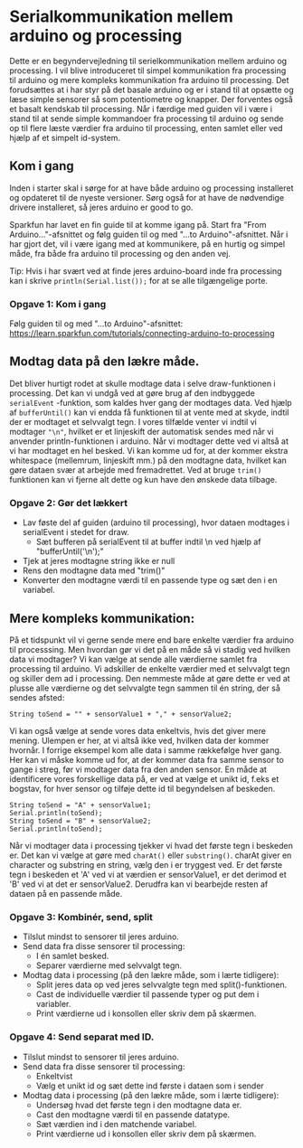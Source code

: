 # Serialkommunikation mellem arduino og processing
Dette er en begyndervejledning til serielkommunikation mellem arduino og processing. I vil blive introduceret til simpel kommunikation fra processing til arduino og mere kompleks kommunikation fra arduino til processing.
Det forudsættes at i har styr på det basale arduino og er i stand til at opsætte og læse simple sensorer så som potentiometre og knapper. Der forventes også et basalt kendskab til processing.
Når i færdige med guiden vil i være i stand til at sende simple kommandoer fra processing til arduino og sende op til flere læste værdier fra arduino til processing, enten samlet eller ved hjælp af et simpelt id-system.

## Kom i gang
Inden i starter skal i sørge for at have både arduino og processing installeret og opdateret til de nyeste versioner. Sørg også for at have de nødvendige drivere installeret, så jeres arduino er good to go.

Sparkfun har lavet en fin guide til at komme igang på. Start fra "From Arduino..."-afsnittet og følg guiden til og med "...to Arduino"-afsnittet. Når i har gjort det, vil i være igang med at kommunikere, på en hurtig og simpel måde, fra både fra arduino til processing og den anden vej.

Tip: Hvis i har svært ved at finde jeres arduino-board inde fra processing kan i skrive `println(Serial.list());` for at se alle tilgængelige porte.

### Opgave 1: Kom i gang
Følg guiden til og med "...to Arduino"-afsnittet: https://learn.sparkfun.com/tutorials/connecting-arduino-to-processing


## Modtag data på den lækre måde.
Det bliver hurtigt rodet at skulle modtage data i selve draw-funktionen i processing. Det kan vi undgå ved at gøre brug af den indbyggede `serialEvent` -funktion, som kaldes hver gang der modtages data. Ved hjælp af `bufferUntil()` kan vi endda få funktionen til at vente med at skyde, indtil der er modtaget et selvvalgt tegn. I vores tilfælde venter vi indtil vi modtager `"\n"`, hvilket er et linjeskift der automatisk sendes med når vi anvender println-funktionen i arduino. Når vi modtager dette ved vi altså at vi har modtaget en hel besked.
Vi kan komme ud for, at der kommer ekstra whitespace (mellemrum, linjeskift mm.) på den modtagne data, hvilket kan gøre dataen svær at arbejde med fremadrettet. Ved at bruge `trim()` funktionen kan vi fjerne alt dette og kun have den ønskede data tilbage.

### Opgave 2: Gør det lækkert
* Lav føste del af guiden (arduino til processing), hvor dataen modtages i serialEvent i stedet for draw.
  * Sæt bufferen på serialEvent til at buffer indtil \n ved hjælp af "bufferUntil('\n');"
* Tjek at jeres modtagne string ikke er null
* Rens den modtagne data med "trim()"
* Konverter den modtagne værdi til en passende type og sæt den i en variabel.


## Mere kompleks kommunikation:
På et tidspunkt vil vi gerne sende mere end bare enkelte værdier fra arduino til processsing. Men hvordan gør vi det på en måde så vi stadig ved hvilken data vi modtager?
Vi kan vælge at sende alle værdierne samlet fra processing til arduino. Vi adskiller de enkelte værdier med et selvvalgt tegn og skiller dem ad i processing. Den nemmeste måde at gøre dette er ved at plusse alle værdierne og det selvvalgte tegn sammen til én string, der så sendes afsted:
```arduino  
String toSend = "" + sensorValue1 + "," + sensorValue2;
```

Vi kan også vælge at sende vores data enkeltvis, hvis det giver mere mening. Ulempen er her, at vi altså ikke ved, hvilken data der kommer hvornår. I forrige eksempel kom alle data i samme rækkefølge hver gang. Her kan vi måske komme ud for, at der kommer data fra samme sensor to gange i streg, før vi modtager data fra den anden sensor.
En måde at identificere vores forskellige data på, er ved at vælge et unikt id, f.eks et bogstav, for hver sensor og tilføje dette id til begyndelsen af beskeden.
```arduino
String toSend = "A" + sensorValue1;
Serial.println(toSend);
String toSend = "B" + sensorValue2;
Serial.println(toSend);
```

Når vi modtager data i processing tjekker vi hvad det første tegn i beskeden er. Det kan vi vælge at gøre med `charAt()` eller `substring()`. charAt giver en character og substring en string, vælg den i er tryggest ved.
Er det første tegn i beskeden et 'A' ved vi at værdien er sensorValue1, er det derimod et 'B' ved vi at det er sensorValue2. Derudfra kan vi bearbejde resten af dataen på en passende måde.


### Opgave 3: Kombinér, send, split
* Tilslut mindst to sensorer til jeres arduino.
* Send data fra disse sensorer til processing:
  * I én samlet besked.
  * Separer værdierne med selvvalgt tegn.
* Modtag data i processing (på den lækre måde, som i lærte tidligere):
  * Split jeres data op ved jeres selvvalgte tegn med split()-funktionen.
  * Cast de individuelle værdier til passende typer og put dem i variabler.
  * Print værdierne ud i konsollen eller skriv dem på skærmen.

### Opgave 4: Send separat med ID.
* Tilslut mindst to sensorer til jeres arduino.
* Send data fra disse sensorer til processing:
  * Enkeltvist
  * Vælg et unikt id og sæt dette ind første i dataen som i sender
* Modtag data i processing (på den lækre måde, som i lærte tidligere):
  * Undersøg hvad det første tegn i den modtagne data er.
  * Cast den modtagne værdi til en passende datatype.
  * Sæt værdien ind i den matchende variabel.
  * Print værdierne ud i konsollen eller skriv dem på skærmen.

